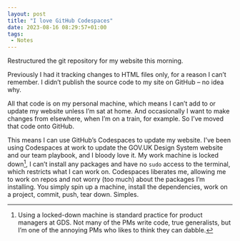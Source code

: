 ```yaml
---
layout: post
title: "I love GitHub Codespaces"
date: 2023-08-16 08:29:57+01:00
tags:
 - Notes
---
```


Restructured the git repository for my website this morning.

Previously I had it tracking changes to HTML files only, for a reason I can’t remember. I didn’t publish the source code to my site on GitHub – no idea why.

All that code is on my personal machine, which means I can’t add to or update my website unless I’m sat at home. And occasionally I want to make changes from elsewhere, when I’m on a train, for example. So I’ve moved that code onto GitHub.

This means I can use GitHub’s Codespaces to update my website. I’ve been using Codespaces at work to update the GOV.‌UK Design System website and our team playbook, and I bloody love it. My work machine is locked down[^1], I can’t install any packages and have no `sudo` access to the terminal, which restricts what I can work on. Codespaces liberates me, allowing me to work on repos and not worry (too much) about the packages I’m installing. You simply spin up a machine, install the dependencies, work on a project, commit, push, tear down. Simples.

[^1]: Using a locked-down machine is standard practice for product managers at GDS. Not many of the PMs write code, true generalists, but I’m one of the annoying PMs who likes to think they can dabble.
